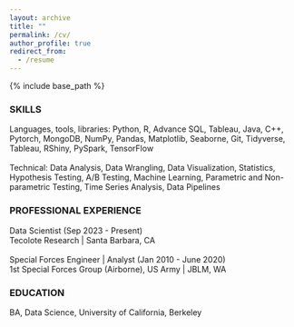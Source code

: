 ```yaml
---
layout: archive
title: ""
permalink: /cv/
author_profile: true 
redirect_from:
  - /resume
---
```


{% include base_path %}


### SKILLS
Languages, tools, libraries: Python, R, Advance SQL, Tableau, Java, C++, Pytorch, MongoDB, NumPy, Pandas, Matplotlib, Seaborne, Git, Tidyverse, Tableau, RShiny, PySpark, TensorFlow <br/> <br/>
Technical: Data Analysis, Data Wrangling, Data Visualization, Statistics, Hypothesis Testing, A/B Testing, Machine Learning, Parametric and Non-parametric Testing, Time Series Analysis, Data Pipelines
<br/>


### PROFESSIONAL EXPERIENCE
Data Scientist (Sep 2023 - Present) <br/>
Tecolote Research | Santa Barbara, CA <br/>
<br/>
Special Forces Engineer | Analyst (Jan 2010 - June 2020) <br/>
1st Special Forces Group (Airborne), US Army | JBLM, WA 
<br/>

### EDUCATION
BA, Data Science, University of California, Berkeley <br/>



